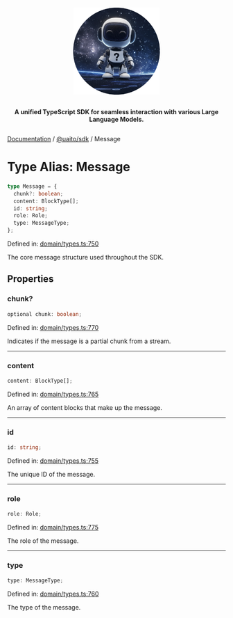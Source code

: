 <div style="display:flex; flex-direction:column; align-items:center;">
<p align="center">
  <img src="../UAITO.png" alt="UAITO Logo" width="200"/>
</p>

<p align="center">
  <strong>A unified TypeScript SDK for seamless interaction with various Large Language Models.</strong>
</p>
</div>

[Documentation](README.md) / [@uaito/sdk](@uaito.sdk.md) / Message

# Type Alias: Message

```ts
type Message = {
  chunk?: boolean;
  content: BlockType[];
  id: string;
  role: Role;
  type: MessageType;
};
```

Defined in: [domain/types.ts:750](https://github.com/elribonazo/uaito/blob/10c858615d5976b68ccf5217d266c8a90a84a5d9/packages/sdk/src/domain/types.ts#L750)

The core message structure used throughout the SDK.

## Properties

### chunk?

```ts
optional chunk: boolean;
```

Defined in: [domain/types.ts:770](https://github.com/elribonazo/uaito/blob/10c858615d5976b68ccf5217d266c8a90a84a5d9/packages/sdk/src/domain/types.ts#L770)

Indicates if the message is a partial chunk from a stream.

***

### content

```ts
content: BlockType[];
```

Defined in: [domain/types.ts:765](https://github.com/elribonazo/uaito/blob/10c858615d5976b68ccf5217d266c8a90a84a5d9/packages/sdk/src/domain/types.ts#L765)

An array of content blocks that make up the message.

***

### id

```ts
id: string;
```

Defined in: [domain/types.ts:755](https://github.com/elribonazo/uaito/blob/10c858615d5976b68ccf5217d266c8a90a84a5d9/packages/sdk/src/domain/types.ts#L755)

The unique ID of the message.

***

### role

```ts
role: Role;
```

Defined in: [domain/types.ts:775](https://github.com/elribonazo/uaito/blob/10c858615d5976b68ccf5217d266c8a90a84a5d9/packages/sdk/src/domain/types.ts#L775)

The role of the message.

***

### type

```ts
type: MessageType;
```

Defined in: [domain/types.ts:760](https://github.com/elribonazo/uaito/blob/10c858615d5976b68ccf5217d266c8a90a84a5d9/packages/sdk/src/domain/types.ts#L760)

The type of the message.
